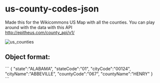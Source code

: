# us-county-codes-json
Made this for the Wikicommons US Map with all the counties.
You can play around with the data with this API<br />
http://epitheus.com/county_api/v1/

![us_counties](https://github.com/tordener/us-county-codes-json/assets/5913474/42996e21-076f-48f8-9072-4654ab69595f)

<h2>Object format:</h2>
```
{
    "state":"ALABAMA",
    "stateCode":"01",
    "cityCode":"00124",
    "cityName":"ABBEVILLE",
    "countyCode":"067",
    "countyName":"HENRY"
}
```

